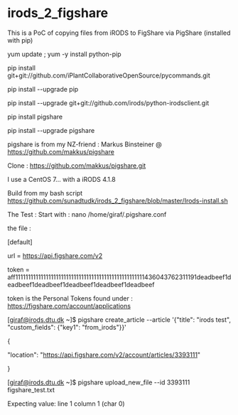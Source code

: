 # irods_2_figshare

This is a PoC of copying files from iRODS to FigShare via PigShare (installed with pip)

yum update ; yum -y install python-pip

pip install git+git://github.com/iPlantCollaborativeOpenSource/pycommands.git

pip install --upgrade pip

pip install --upgrade git+git://github.com/irods/python-irodsclient.git

pip install pigshare

pip install --upgrade pigshare

pigshare is from my NZ-friend :  Markus Binsteiner @ https://github.com/makkus/pigshare  

Clone : https://github.com/makkus/pigshare.git

I use a CentOS 7...  with a iRODS 4.1.8

Build from my bash script https://github.com/sunadtudk/irods_2_figshare/blob/master/Irods-install.sh

The Test :
Start with : 
nano /home/giraf/.pigshare.conf

the file :

[default]

url = https://api.figshare.com/v2

token = aff111111111111111111111111111111111111111111111111111436043762311191deadbeef1deadbeef1deadbeef1deadbeef1deadbeef1deadbeef

token is the Personal Tokens found under : https://figshare.com/account/applications 

[giraf@irods.dtu.dk ~]$ pigshare create_article --article '{"title": "irods test", "custom_fields": {"key1": "from_irods"}}'

{

  "location": "https://api.figshare.com/v2/account/articles/3393111"

}

[giraf@irods.dtu.dk ~]$ pigshare upload_new_file --id 3393111 figshare_test.txt

Expecting value: line 1 column 1 (char 0)

